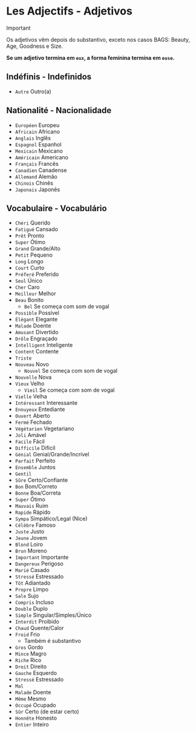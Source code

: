 # Les Adjectifs - Adjetivos

> [!IMPORTANT]
> Os adjetivos vêm depois do substantivo, exceto nos casos BAGS: Beauty, Age, Goodness e Size.

**Se um adjetivo termina em `eux`, a forma feminina termina em `euse`.**

## Indéfinis - Indefinidos

-   `Autre` Outro(a)

## Nationalité - Nacionalidade

-   `Européen` Europeu
-   `Africain` Africano
-   `Anglais` Inglês
-   `Espagnol` Espanhol
-   `Mexicain` Mexicano
-   `Américain` Americano
-   `Français` Francês
-   `Canadien` Canadense
-   `Allemand` Alemão
-   `Chinois` Chinês
-   `Japonais` Japonês

## Vocabulaire - Vocabulário

-   `Chéri` Querido
-   `Fatigué` Cansado
-   `Prêt` Pronto
-   `Super` Ótimo
-   `Grand` Grande/Alto
-   `Petit` Pequeno
-   `Long` Longo
-   `Court` Curto
-   `Préferé` Preferido
-   `Seul` Único
-   `Cher` Caro
-   `Meilleur` Melhor
-   `Beau` Bonito
    -   `Bel` Se começa com som de vogal
-   `Possible` Possível
-   `Élégant` Elegante
-   `Malade` Doente
-   `Amusant` Divertido
-   `Drôle` Engraçado
-   `Intelligent` Inteligente
-   `Content` Contente
-   `Triste`
-   `Nouveau` Novo
    -   `Nouvel` Se começa com som de vogal
-   `Nouvelle` Nova
-   `Vieux` Velho
    -   `Vieil` Se começa com som de vogal
-   `Vielle` Velha
-   `Intéressant` Interessante
-   `Ennuyeux` Entediante
-   `Ouvert` Aberto
-   `Fermé` Fechado
-   `Végétarien` Vegetariano
-   `Joli` Amável
-   `Facile` Fácil
-   `Difficile` Difícil
-   `Génial` Genial/Grande/Incrível
-   `Parfait` Perfeito
-   `Ensemble` Juntos
-   `Gentil`
-   `Sûre` Certo/Confiante
-   `Bon` Bom/Correto
-   `Bonne` Boa/Correta
-   `Super` Ótimo
-   `Mauvais` Ruim
-   `Rapide` Rápido
-   `Sympa` Simpático/Legal (Nice)
-   `Célèbre` Famoso
-   `Juste` Justo
-   `Jeune` Jovem
-   `Blond` Loiro
-   `Brun` Moreno
-   `Important` Importante
-   `Dangereux` Perigoso
-   `Marié` Casado
-   `Stressé` Estressado
-   `Tôt` Adiantado
-   `Propre` Limpo
-   `Sale` Sujo
-   `Compris` Incluso
-   `Double` Duplo
-   `Simple` Singular/Simples/Único
-   `Interdit` Proibido
-   `Chaud` Quente/Calor
-   `Froid` Frio
    -   Também é substantivo
-   `Gros` Gordo
-   `Mince` Magro
-   `Riche` Rico
-   `Droit` Direito
-   `Gauche` Esquerdo
-   `Stressé` Estressado
-   `Mal`
-   `Malade` Doente
-   `Même` Mesmo
-   `Occupé` Ocupado
-   `Sûr` Certo (de estar certo)
-   `Honnête` Honesto
-   `Entier` Inteiro
